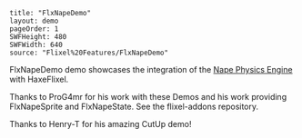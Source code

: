 ```
title: "FlxNapeDemo"
layout: demo
pageOrder: 1
SWFHeight: 480
SWFWidth: 640
source: "Flixel%20Features/FlxNapeDemo"
```

FlxNapeDemo demo showcases the integration of the [Nape Physics Engine](http://napephys.com/) with HaxeFlixel.

Thanks to ProG4mr for his work with these Demos and his work providing FlxNapeSprite and FlxNapeState. See the flixel-addons repository.

Thanks to Henry-T for his amazing CutUp demo!